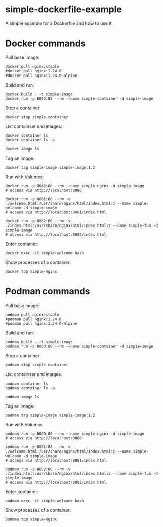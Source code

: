 # simple-dockerfile-example

A simple example for a Dockerfile and how to use it.

# Docker commands

Pull base image:

```
docker pull nginx:stable
#docker pull nginx:1.24.0
#docker pull nginx:1.24.0-alpine
```

Build and run:

```
docker build . -t simple-image
docker run -p 8080:80 --rm --name simple-container -d simple-image
```

Stop a container:

```
docker stop simple-container
```

List containser and images:

```
docker container ls
docker container ls -a

docker image ls
```

Tag an image:

```
docker tag simple-image simple-image:1.2
```

Run with Volumes:

```
docker run -p 8080:80 --rm --name simple-nginx -d simple-image
# access via http://localhost:8080

docker run -p 8081:80 --rm -v ./welcome.html:/usr/share/nginx/html/index.html:z --name simple-welcome -d simple-image
# access via http://localhost:8081/index.html

docker run -p 8082:80 --rm -v ./index.html:/usr/share/nginx/html/index.html:z --name simple-fun -d simple-image
# access via http://localhost:8082/index.html
```

Enter container:

```
docker exec -it simple-welcome bash
```

Show processes of a container:

```
docker top simple-nginx 
```


# Podman commands

Pull base image:

```
podman pull nginx:stable
#podman pull nginx:1.24.0
#podman pull nginx:1.24.0-alpine
```

Build and run:

```
podman build . -t simple-image
podman run -p 8080:80 --rm --name simple-container -d simple-image
```

Stop a container:

```
podman stop simple-container
```

List containser and images:

```
podman container ls
podman container ls -a

podman image ls
```

Tag an image:

```
podman tag simple-image simple-image:1.2
```

Run with Volumes:

```
podman run -p 8080:80 --rm --name simple-nginx -d simple-image
# access via http://localhost:8080

podman run -p 8081:80 --rm -v ./welcome.html:/usr/share/nginx/html/index.html:z --name simple-welcome -d simple-image
# access via http://localhost:8081/index.html

podman run -p 8082:80 --rm -v ./index.html:/usr/share/nginx/html/index.html:z --name simple-fun -d simple-image
# access via http://localhost:8082/index.html
```

Enter container:

```
podman exec -it simple-welcome bash
```

Show processes of a container:

```
podman top simple-nginx 
```
